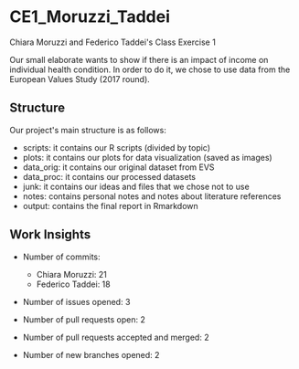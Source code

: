 # CE1_Moruzzi_Taddei
Chiara Moruzzi and Federico Taddei's Class Exercise 1

Our small elaborate wants to show if there is an impact of income on individual health condition.
In order to do it, we chose to use data from the European Values Study (2017 round).

## Structure
Our project's main structure is as follows:
- scripts: it contains our R scripts (divided by topic)
- plots: it contains our plots for data visualization (saved as images)
- data_orig: it contains our original dataset from EVS
- data_proc: it contains our processed datasets
- junk: it contains our ideas and files that we chose not to use
- notes: contains personal notes and notes about literature references
- output: contains the final report in Rmarkdown

## Work Insights
- Number of commits:
  - Chiara Moruzzi: 21
  - Federico Taddei: 18
  
- Number of issues opened: 3

- Number of pull requests open: 2

- Number of pull requests accepted and merged: 2

- Number of new branches opened: 2


